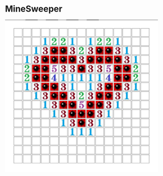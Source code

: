 # MineSweeper
![Can't find image](https://github.com/Hanalababy/Image/raw/master/mineSweeperIcon.jpg)

